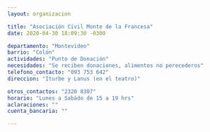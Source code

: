 ```yaml
---
layout: organizacion

title: "Asociación Civil Monte de la Francesa"
date: 2020-04-30 18:09:30 -0300

departamento: "Montevideo"
barrio: "Colón"
actividades: "Punto de Donación"
necesidades: "Se reciben donaciones, alimentos no perecederos"
telefono_contacto: "093 753 642"
direccion: "Iturbe y Lanus (en el teatro)"

otros_contactos: "2320 8307"
horario: "Lunes a Sabádo de 15 a 19 hrs"
aclaraciones: ""
cuenta_bancaria: ""

---
```


